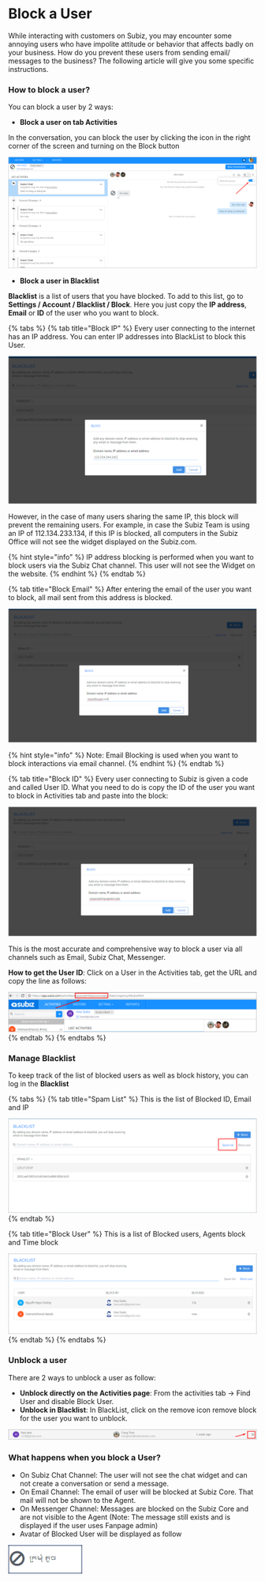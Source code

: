 # Block a User

While interacting with customers on Subiz, you may encounter some annoying users who have impolite attitude or behavior that affects badly on your business. How do you prevent these users from sending email/ messages to the business? The following article will give you some specific instructions.

### How to block a user?

You can block a user by 2 ways:

* **Block a user on tab Activities** 

In the conversation, you can block the user by clicking the  icon in the right corner of the screen and turning on the Block button

![Block Users Directly](../../.gitbook/assets/block-directly.png)

* **Block a user in Blacklist**

**Blacklist** is a list of users that you have blocked. To add to this list, go to **Settings / Account / Blacklist / Block**. Here you just copy the **IP address**, **Email** or **ID** of the user who you want to block.

{% tabs %}
{% tab title="Block IP" %}
Every user connecting to the internet has an IP address. You can enter IP addresses into BlackList to block this User.

![Block IP](../../.gitbook/assets/block-ip.png)

However, in the case of many users sharing the same IP, this block will prevent the remaining users. For example, in case the Subiz Team is using an IP of 112.134.233.134, if this IP is blocked, all computers in the Subiz Office will not see the widget displayed on the Subiz.com.

{% hint style="info" %}
IP address blocking is performed when you want to block users via the Subiz Chat channel. This user will not see the Widget on the website.
{% endhint %}
{% endtab %}

{% tab title="Block Email" %}
After entering the email of the user you want to block, all mail sent from this address is blocked.

![Block Email](../../.gitbook/assets/block-email.png)

{% hint style="info" %}
 Note: Email Blocking is used when you want to block interactions via email channel.
{% endhint %}
{% endtab %}

{% tab title="Block ID" %}
Every user connecting to Subiz is given a code and called User ID. What you need to do is copy the ID of the user you want to block in Activities tab and paste into the block:

![Block ID](../../.gitbook/assets/block-id.png)

This is the most accurate and comprehensive way to block a user via all channels such as Email, Subiz Chat, Messenger.

**How to get the User ID**: Click on a User in the Activities tab, get the URL and copy the line as follows:

![How to get User ID](../../.gitbook/assets/how-to-get-user-id.png)
{% endtab %}
{% endtabs %}

### Manage Blacklist

To keep track of the list of blocked users as well as block history, you can log in the **Blacklist**

{% tabs %}
{% tab title="Spam List" %}
This is the list of Blocked ID, Email and IP

![Spam List](../../.gitbook/assets/spam-list.png)
{% endtab %}

{% tab title="Block User" %}
This is a list of Blocked users, Agents block and Time block

![Block User](../../.gitbook/assets/block-user%20%281%29.png)
{% endtab %}
{% endtabs %}

### Unblock a user

There are 2 ways to unblock a user as follow:

* **Unblock directly on the Activities page**: From the activities tab -&gt; Find User and disable Block User.
* **Unblock in Blacklist**: In BlackList, click on the remove icon remove block for the user you want to unblock.

![Unblock an Agent](../../.gitbook/assets/bo-chan.png)

###  What happens when you block a User?

* On Subiz Chat Channel: The user will not see the chat widget and can not create a conversation or send a message.
* On Email Channel: The email of user will be blocked at Subiz Core. That mail will not be shown to the Agent.
* On Messenger Channel: Messages are blocked on the Subiz Core and are not visible to the Agent \(Note: The message still exists and is displayed if the user uses Fanpage admin\)
* Avatar of Blocked User will be displayed as follow

![Avatar of Blocked User](../../.gitbook/assets/spam-avatar.png)

